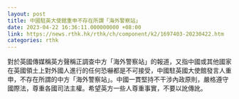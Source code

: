 ```yaml
---
layout: post
title: 中國駐英大使館重申不存在所謂「海外警察站」
date: 2023-04-22 16:36:11.000000000 +08:00
link: https://news.rthk.hk/rthk/ch/component/k2/1697403-20230422.htm
categories: rthk
---
```


對於英國傳媒稱英方聲稱正調查中方「海外警察站」的報道，又指中國或其他國家在英國領土上對外國人進行的任何恐嚇都是不可接受，中國駐英國大使館發言人重申，不存在所謂的中方「海外警察站」。中國一貫堅持不干涉內政原則，嚴格遵守國際法，尊重各國司法主權。希望英方一些人尊重事實，不要以訛傳訛。
